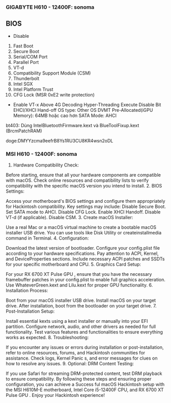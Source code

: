 ### GIGABYTE H610 - 12400F: sonoma

## BIOS

- Disable
1. Fast Boot
2. Secure Boot
3. Serial/COM Port
4. Parallel Port
5. VT-d
6. Compatibility Support Module (CSM)
7. Thunderbolt
8. Intel SGX
9. Intel Platform Trust
10. CFG Lock (MSR 0xE2 write protection)

- Enable
VT-x
Above 4G Decoding
Hyper-Threading
Execute Disable Bit
EHCI/XHCI Hand-off
OS type: Other OS
DVMT Pre-Allocated(iGPU Memory): 64MB hoặc cao hơn
SATA Mode: AHCI

bt403: Dùng IntelBluetoothFirmware.kext và BlueToolFixup.kext (BrcmPatchRAM)


doge:DMYYzcma9eefrB8Ys1RU3CU8KR4wsn2oDL


### MSI H610 - 12400F: sonoma

1. Hardware Compatibility Check:

Before starting, ensure that all your hardware components are compatible with macOS. Check online resources and compatibility lists to verify compatibility with the specific macOS version you intend to install.
2. BIOS Settings:

Access your motherboard's BIOS settings and configure them appropriately for Hackintosh compatibility. Key settings may include:
Disable Secure Boot.
Set SATA mode to AHCI.
Disable CFG Lock.
Enable XHCI Handoff.
Disable VT-d (if applicable).
Disable CSM.
3. Create macOS Installer:

Use a real Mac or a macOS virtual machine to create a bootable macOS installer USB drive. You can use tools like Disk Utility or createinstallmedia command in Terminal.
4.  Configuration:

Download the latest version of  bootloader.
Configure your config.plist file according to your hardware specifications. Pay attention to ACPI, Kernel, and DeviceProperties sections.
Include necessary ACPI patches and SSDTs for your specific motherboard and CPU.
5. Graphics Card Setup:

For your RX 6700 XT Pulse GPU , ensure that you have the necessary framebuffer patches in your config.plist to enable full graphics acceleration.
Use WhateverGreen.kext and Lilu.kext for proper GPU functionality.
6. Installation Process:

Boot from your macOS installer USB drive.
Install macOS on your target drive.
After installation, boot from the  bootloader on your target drive.
7. Post-Installation Setup:

Install essential kexts using a kext installer or manually into your EFI partition.
Configure network, audio, and other drivers as needed for full functionality.
Test various features and functionalities to ensure everything works as expected.
8. Troubleshooting:

If you encounter any issues or errors during installation or post-installation, refer to online resources, forums, and Hackintosh communities for assistance.
Check logs, Kernel Panic s, and error messages for clues on how to resolve any issues.
9. Optional: DRM Content Testing:

If you use Safari for streaming DRM-protected content, test DRM playback to ensure compatibility.
By following these steps and ensuring proper configuration, you can achieve a Success ful macOS Hackintosh setup with the MSI H610M-E motherboard, Intel Core i5-12400F CPU, and RX 6700 XT Pulse GPU . Enjoy your Hackintosh experience!
